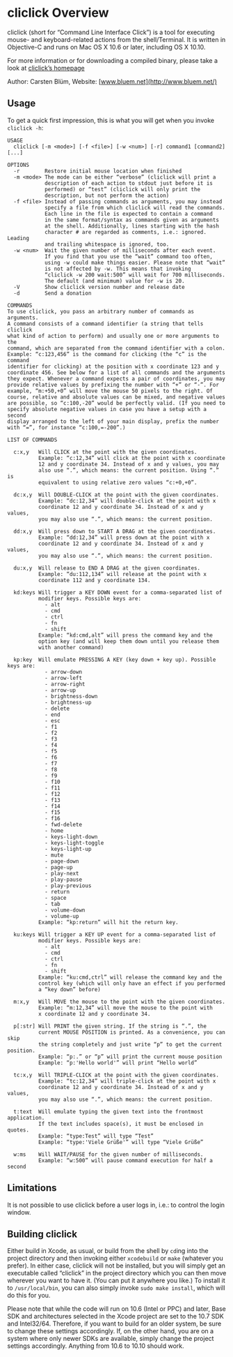 cliclick Overview
=========================

cliclick (short for “Command Line Interface Click”) is a tool for executing mouse- and keyboard-related actions from the shell/Terminal. It is written in Objective-C and runs on Mac OS X 10.6 or later, including OS X 10.10.

For more information or for downloading a compiled binary, please take a look at [cliclick’s homepage](http://www.bluem.net/jump/cliclick/)

Author: Carsten Blüm, Website: [www.bluem.net](http://www.bluem.net/)

Usage
---------
To get a quick first impression, this is what you will get when you invoke `cliclick -h`:

    USAGE
      cliclick [-m <mode>] [-f <file>] [-w <num>] [-r] command1 [command2] [...]

    OPTIONS
      -r        Restore initial mouse location when finished
      -m <mode> The mode can be either “verbose” (cliclick will print a
                description of each action to stdout just before it is
                performed) or “test” (cliclick will only print the
                description, but not perform the action)
      -f <file> Instead of passing commands as arguments, you may instead
                specify a file from which cliclick will read the commands.
                Each line in the file is expected to contain a command
                in the same format/syntax as commands given as arguments
                at the shell. Additionally, lines starting with the hash
                character # are regarded as comments, i.e.: ignored. Leading
                and trailing whitespace is ignored, too.
      -w <num>  Wait the given number of milliseconds after each event.
                If you find that you use the “wait” command too often,
                using -w could make things easier. Please note that “wait”
                is not affected by -w. This means that invoking
                “cliclick -w 200 wait:500” will wait for 700 milliseconds.
                The default (and minimum) value for -w is 20.
      -V        Show cliclick version number and release date
      -d        Send a donation

    COMMANDS
    To use cliclick, you pass an arbitrary number of commands as arguments.
    A command consists of a command identifier (a string that tells cliclick
    what kind of action to perform) and usually one or more arguments to the
    command, which are separated from the command identifier with a colon.
    Example: “c:123,456” is the command for clicking (the “c” is the command
    identifier for clicking) at the position with x coordinate 123 and y
    coordinate 456. See below for a list of all commands and the arguments
    they expect. Whenever a command expects a pair of coordinates, you may
    provide relative values by prefixing the number with “+” or “-”. For
    example, “m:+50,+0” will move the mouse 50 pixels to the right. Of
    course, relative and absolute values can be mixed, and negative values
    are possible, so “c:100,-20” would be perfectly valid. (If you need to
    specify absolute negative values in case you have a setup with a second
    display arranged to the left of your main display, prefix the number
    with “=”, for instance “c:100,=-200”.)

    LIST OF COMMANDS

      c:x,y   Will CLICK at the point with the given coordinates.
              Example: “c:12,34” will click at the point with x coordinate
              12 and y coordinate 34. Instead of x and y values, you may
              also use “.”, which means: the current position. Using “.” is
              equivalent to using relative zero values “c:+0,+0”.

      dc:x,y  Will DOUBLE-CLICK at the point with the given coordinates.
              Example: “dc:12,34” will double-click at the point with x
              coordinate 12 and y coordinate 34. Instead of x and y values,
              you may also use “.”, which means: the current position.

      dd:x,y  Will press down to START A DRAG at the given coordinates.
              Example: “dd:12,34” will press down at the point with x
              coordinate 12 and y coordinate 34. Instead of x and y values,
              you may also use “.”, which means: the current position.

      du:x,y  Will release to END A DRAG at the given coordinates.
              Example: “du:112,134” will release at the point with x
              coordinate 112 and y coordinate 134.

      kd:keys Will trigger a KEY DOWN event for a comma-separated list of
              modifier keys. Possible keys are:
                - alt
                - cmd
                - ctrl
                - fn
                - shift
              Example: “kd:cmd,alt” will press the command key and the
              option key (and will keep them down until you release them
              with another command)

      kp:key  Will emulate PRESSING A KEY (key down + key up). Possible keys are:
                - arrow-down
                - arrow-left
                - arrow-right
                - arrow-up
                - brightness-down
                - brightness-up
                - delete
                - end
                - esc
                - f1
                - f2
                - f3
                - f4
                - f5
                - f6
                - f7
                - f8
                - f9
                - f10
                - f11
                - f12
                - f13
                - f14
                - f15
                - f16
                - fwd-delete
                - home
                - keys-light-down
                - keys-light-toggle
                - keys-light-up
                - mute
                - page-down
                - page-up
                - play-next
                - play-pause
                - play-previous
                - return
                - space
                - tab
                - volume-down
                - volume-up
              Example: “kp:return” will hit the return key.

      ku:keys Will trigger a KEY UP event for a comma-separated list of
              modifier keys. Possible keys are:
                - alt
                - cmd
                - ctrl
                - fn
                - shift
              Example: “ku:cmd,ctrl” will release the command key and the
              control key (which will only have an effect if you performed
              a “key down” before)

      m:x,y   Will MOVE the mouse to the point with the given coordinates.
              Example: “m:12,34” will move the mouse to the point with
              x coordinate 12 and y coordinate 34.

      p[:str] Will PRINT the given string. If the string is “.”, the
              current MOUSE POSITION is printed. As a convenience, you can skip
              the string completely and just write “p” to get the current position.
              Example: “p:.” or “p” will print the current mouse position
              Example: “p:'Hello world'” will print “Hello world”

      tc:x,y  Will TRIPLE-CLICK at the point with the given coordinates.
              Example: “tc:12,34” will triple-click at the point with x
              coordinate 12 and y coordinate 34. Instead of x and y values,
              you may also use “.”, which means: the current position.

      t:text  Will emulate typing the given text into the frontmost application.
              If the text includes space(s), it must be enclosed in quotes.
              Example: “type:Test” will type “Test” 
              Example: “type:'Viele Grüße'” will type “Viele Grüße”

      w:ms    Will WAIT/PAUSE for the given number of milliseconds.
              Example: “w:500” will pause command execution for half a second


Limitations
-----------
It is not possible to use cliclick before a user logs in, i.e.: to control the login window.


Building cliclick
-----------------
Either build in Xcode, as usual, or build from the shell by `cd`ing into the project directory and then invoking either `xcodebuild` or `make` (whatever you prefer). In either case, cliclick will not be installed, but you will simply get an executable called “cliclick” in the project directory which you can then move wherever you want to have it. (You can put it anywhere you like.) To install it to `/usr/local/bin`, you can also simply invoke `sudo make install`, which will do this for you.

Please note that while the code will run on 10.6 (Intel or PPC) and later, Base SDK and architectures selected in the Xcode project are set to the 10.7 SDK and Intel32/64. Therefore, if you want to build for an older system, be sure to change these settings accordingly. If, on the other hand, you are on a system where only newer SDKs are available, simply change the project settings accordingly. Anything from 10.6 to 10.10 should work.

